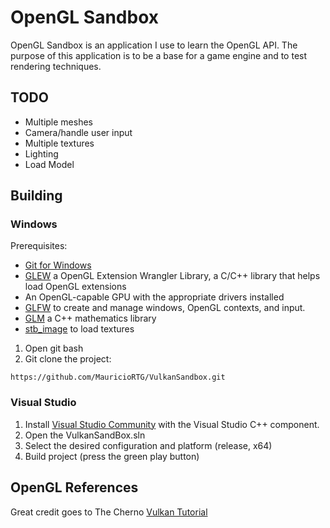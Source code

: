 
# OpenGL Sandbox
OpenGL Sandbox is an application I use to learn the OpenGL API. The purpose of this application is to be a base for a game engine and to test rendering techniques.

## TODO

* Multiple meshes
* Camera/handle user input
* Multiple textures
* Lighting
* Load Model

## Building

### Windows

Prerequisites:

* [Git for Windows](https://github.com/git-for-windows/git/releases)
* [GLEW](https://glew.sourceforge.net/) a OpenGL Extension Wrangler Library, a C/C++ library that helps load OpenGL extensions
* An OpenGL-capable GPU with the appropriate drivers installed
* [GLFW](https://www.glfw.org/) to create and manage windows, OpenGL contexts, and input.
* [GLM](https://github.com/g-truc/glm) a C++ mathematics library 
* [stb_image](https://github.com/nothings/stb/blob/master/stb_image.h) to load textures

1. Open git bash
2. Git clone the project:

~~~
https://github.com/MauricioRTG/VulkanSandbox.git
~~~

### Visual Studio

1. Install [Visual Studio Community](https://www.visualstudio.com) with the Visual Studio C++ component.
2. Open the VulkanSandBox.sln
3. Select the desired configuration and platform (release, x64)
4. Build project (press the green play button)

## OpenGL References

Great credit goes to The Cherno [Vulkan Tutorial](https://www.youtube.com/watch?v=W3gAzLwfIP0&list=PLlrATfBNZ98foTJPJ_Ev03o2oq3-GGOS2)
